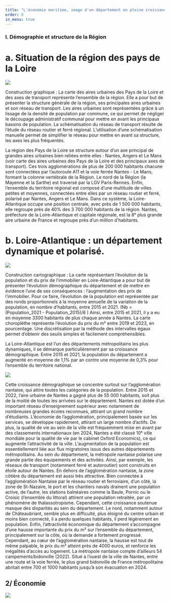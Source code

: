 ```yaml
---
title: "L'économie maritime, image d'un département en pleine croissance."
order: 0
in_menu: true
---
```

### I. Démographie et structure de la Région

# a. Situation de la région des pays de la Loire

![](https://i.postimg.cc/65RYZVRs/Reseau-de-transport-Densit-de-poulation.png)

Construction graphique : 
La carte des aires urbaines des Pays de la Loire et des axes de transport représente l’ensemble de la région. Elle a pour but de présenter la structure générale de la région, ses principales aires urbaines et son réseau de transport. 
Les aires urbaines sont représentées grâce à un lissage de la densité de population par commune, ce qui permet de négliger le découpage administratif communal pour mettre en avant les principaux bassins de population.
La schématisation du réseau de transport résulte de l’étude du réseau routier et ferré régional. L’utilisation d’une schématisation manuelle permet de simplifier le réseau pour mettre en avant sa structure, les axes les plus fréquentés.

La région des Pays de la Loire se structure autour d’un axe principal de grandes aires urbaines bien reliées entre elles : Nantes, Angers et Le Mans (voir carte des aires urbaines des Pays de la Loire et des principaux axes de transport). Ces trois agglomérations de plus de 200 000 habitants chacune sont connectées par l’autoroute A11 et la voie ferrée Nantes - Le Mans, formant la colonne vertébrale de la Région. Le nord de la Région (la Mayenne et la Sarthe) est traversé par la LGV Paris-Rennes. Enfin, l’ensemble du territoire régional est composé d’une multitude de villes petites et moyennes, connectées entre elles par un réseau routier et ferré, polarisé par Nantes, Angers et Le Mans.
Dans ce système, la Loire-Atlantique occupe une position centrale, avec près de 1 500 000 habitants, elle regroupe près de 40% des 3 700 000 habitants de la région. Nantes, préfecture de la Loire-Atlantique et capitale régionale, est la  8ᵉ plus grande aire urbaine de France et regroupe près d’un million d’habitants.


# b. Loire-Atlantique : un département dynamique et polarisé.

![](https://i.postimg.cc/FsjwvXTJ/evolution-population-et-prix.png)

Construction cartographique : 
La carte représentant l’évolution de la population et du prix de l’immobilier en Loire-Atlantique a pour but de présenter l’évolution démographique du département et de mettre en évidence l’une de ses conséquences : l’augmentation des prix de l’immobilier. 
Pour ce faire, l’évolution de la population est représentée par des ronds proportionnels à la moyenne annuelle de la variation de la population, en nombre d’habitants, entre 2015 et 2021. (Nb = (Population_2021 - Population_2015)/6 ) Ainsi, entre 2015 et 2021, il y a eu en moyenne 3300 habitants de plus chaque année à Nantes. La carte choroplèthe représente l’évolution du prix du m² entre 2019 et 2023, en pourcentage. Une discrétisation par la méthode des intervalles égaux permet d’obtenir des seuils simples et facilement compréhensibles.

La Loire-Atlantique est l’un des départements métropolitains les plus dynamiques, il  se démarque particulièrement par sa croissance démographique. Entre 2015 et 2021, la population du département a augmenté en moyenne de 1,1% par an contre une moyenne de 0,3% pour l’ensemble du territoire national. 

![](https://i.postimg.cc/13nbLcGt/chart-1.png)

Cette croissance démographique se concentre surtout sur l’agglomération nantaise, qui attire toutes les catégories de la population. Entre 2015 et 2022, l’aire urbaine de Nantes a gagné plus de 55 000 habitants, soit plus de la moitié de toutes les arrivées sur le département. Nantes est dotée d’un important réseau d’enseignement supérieur avec notamment de nombreuses grandes écoles reconnues, attirant un grand nombre d’étudiants. L’économie de l’agglomération, principalement basée sur les services, se développe rapidement, attirant un large nombre d’actifs. De plus, la qualité de vie au sein de la ville est fréquemment mise en avant par des classements internationaux (en 2024, Nantes a été classé 10ᵉ ville mondiale pour la qualité de vie par le cabinet Oxford Economics), ce qui augmente l’attractivité de la ville. L’augmentation de la population est essentiellement liée aux flux migratoires issus des autres départements métropolitains.
Au sein du département, la métropole nantaise polarise une grande partie des équipements et des activités. Ainsi, par exemple, les réseaux de transport (notamment ferré et autoroutier) sont construits en étoile autour de Nantes.
En dehors de l’agglomération nantaise, la zone côtière du département est aussi très attractive. Bien connectée à l’agglomération Nantaise par le réseau routier et ferroviaire, d’un côté, la zone de St-Nazaire, le port et les chantiers navals drainent une population active, de l’autre, les stations balnéaires comme la Baule, Pornic ou le Croisic (l’ensemble du littoral) attirent une population retraitée, par un phénomène de thalassotropisme. 
Cependant, cette croissance soutenue masque des disparités au sein du département. Le nord, notamment autour de Châteaubriant, semble plus en difficulté, plus éloigné du centre urbain et moins bien connecté, il a perdu quelques habitants, il perd légèrement en population.
Enfin, l’attractivité économique du département s’accompagne d’une hausse importante du prix du m² sur l’ensemble du département, principalement sur la côte, où la demande a fortement progressé. Cependant, au cœur de l’agglomération nantaise, la hausse est tout de même palpable, le prix du m² atteint près de 4000 euros, et renforce les inégalités d’accès au logement. La métropole nantaise compte d’ailleurs 54 campements/bidonville (2022). Situé à l’ouest de la ville de Nantes, entre une route et la voie ferrée, le plus grand bidonville de France métropolitaine abritait entre 700 et 1000 habitants jusqu’à son évacuation en 2024.


## 2/ Économie

![](https://i.postimg.cc/pTvj2gzn/export.png) 